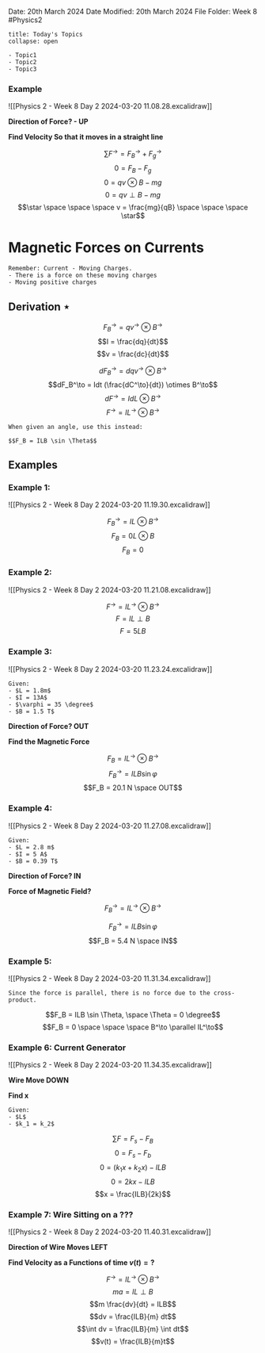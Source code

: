 Date: 20th March 2024
Date Modified: 20th March 2024
File Folder: Week 8
#Physics2

```ad-abstract
title: Today's Topics
collapse: open

- Topic1
- Topic2
- Topic3

```

### Example

![[Physics 2 - Week 8 Day 2 2024-03-20 11.08.28.excalidraw]]

**Direction of Force? - UP**

**Find Velocity So that it moves in a straight line**

$$\sum F^\to= F_B^\to + F_g^\to$$
$$0 = F_B -F_g$$
$$0 = qv \otimes B - mg$$
$$0 =qv \perp B - mg$$
$$\star \space \space \space v = \frac{mg}{qB} \space \space \space \star$$
# Magnetic Forces on Currents

```ad-note
Remember: Current - Moving Charges. 
- There is a force on these moving charges
- Moving positive charges 
```

## Derivation $\star$ 

$$F_B^\to = qv^\to \otimes B^\to$$
$$I = \frac{dq}{dt}$$
$$v = \frac{dc}{dt}$$

$$dF_B^\to = dq v^\to \otimes B^\to$$
$$dF_B^\to = Idt (\frac{dC^\to}{dt}) \otimes B^\to$$
$$dF^\to = IdL \otimes B^\to$$
$$F^\to = IL^\to \otimes B^\to$$

```ad-important
When given an angle, use this instead:

$$F_B = ILB \sin \Theta$$
```
## Examples

### Example 1:

![[Physics 2 - Week 8 Day 2 2024-03-20 11.19.30.excalidraw]]

$$F_B^\to = IL \otimes B^\to$$
$$F_B = 0 L \otimes B$$
$$F_B = 0$$

### Example 2:

![[Physics 2 - Week 8 Day 2 2024-03-20 11.21.08.excalidraw]]

$$F^\to = I L^\to \otimes B^\to$$
$$F= I L \perp B$$
$$F = 5LB$$

### Example 3:

![[Physics 2 - Week 8 Day 2 2024-03-20 11.23.24.excalidraw]]

```ad-note
Given:
- $L = 1.8m$
- $I = 13A$
- $\varphi = 35 \degree$
- $B = 1.5 T$
```

**Direction of Force? OUT**

**Find the Magnetic Force**

$$F_B = I L^\to \otimes B^\to$$
$$F_B^\to = ILB \sin \varphi$$
$$F_B = 20.1 N \space OUT$$

### Example 4:

![[Physics 2 - Week 8 Day 2 2024-03-20 11.27.08.excalidraw]]

```ad-note
Given:
- $L = 2.8 m$
- $I = 5 A$
- $B = 0.39 T$
```

**Direction of Force? IN**

**Force of Magnetic Field?**

$$F_B^\to = IL^\to \otimes B^\to $$

$$F_B^\to = ILB \sin \varphi$$
$$F_B = 5.4 N \space IN$$

### Example 5:

![[Physics 2 - Week 8 Day 2 2024-03-20 11.31.34.excalidraw]]

```ad-important
Since the force is parallel, there is no force due to the cross-product.
```

$$F_B = ILB \sin \Theta, \space \Theta = 0 \degree$$
$$F_B = 0 \space \space \space B^\to \parallel IL^\to$$


### Example 6: Current Generator

![[Physics 2 - Week 8 Day 2 2024-03-20 11.34.35.excalidraw]]

**Wire Move DOWN**

**Find x**

```ad-note
Given:
- $L$
- $k_1 = k_2$
```

$$\sum F = F_s - F_B$$
$$0 = F_s - F_b$$
$$0 = (k_1x + k_2x)- ILB$$
$$0 = 2kx -ILB$$
$$x = \frac{ILB}{2k}$$
### Example 7: Wire Sitting on a ???

![[Physics 2 - Week 8 Day 2 2024-03-20 11.40.31.excalidraw]]

**Direction of Wire Moves LEFT**

**Find Velocity as a Functions of time $v(t) = ?$**

$$F^\to = I L^\to \otimes B^\to$$
$$ma = IL \perp B$$
$$m \frac{dv}{dt} = ILB$$
$$dv = \frac{ILB}{m} dt$$
$$\int dv = \frac{ILB}{m} \int dt$$
$$v(t) = \frac{ILB}{m}t$$


